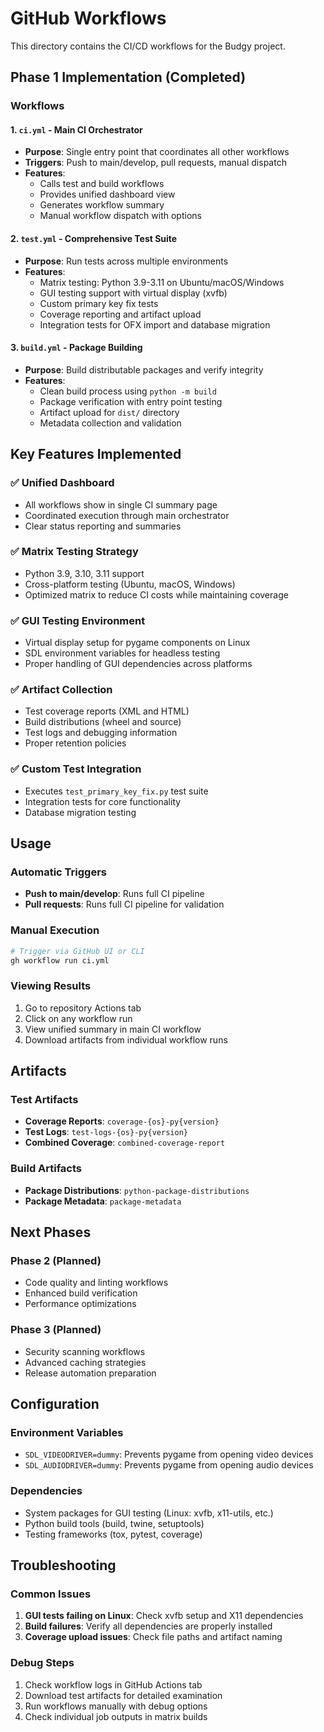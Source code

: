 # GitHub Workflows

This directory contains the CI/CD workflows for the Budgy project.

## Phase 1 Implementation (Completed)

### Workflows

#### 1. `ci.yml` - Main CI Orchestrator
- **Purpose**: Single entry point that coordinates all other workflows
- **Triggers**: Push to main/develop, pull requests, manual dispatch
- **Features**:
  - Calls test and build workflows
  - Provides unified dashboard view
  - Generates workflow summary
  - Manual workflow dispatch with options

#### 2. `test.yml` - Comprehensive Test Suite
- **Purpose**: Run tests across multiple environments
- **Features**:
  - Matrix testing: Python 3.9-3.11 on Ubuntu/macOS/Windows
  - GUI testing support with virtual display (xvfb)
  - Custom primary key fix tests
  - Coverage reporting and artifact upload
  - Integration tests for OFX import and database migration

#### 3. `build.yml` - Package Building
- **Purpose**: Build distributable packages and verify integrity
- **Features**:
  - Clean build process using `python -m build`
  - Package verification with entry point testing
  - Artifact upload for `dist/` directory
  - Metadata collection and validation

## Key Features Implemented

### ✅ Unified Dashboard
- All workflows show in single CI summary page
- Coordinated execution through main orchestrator
- Clear status reporting and summaries

### ✅ Matrix Testing Strategy
- Python 3.9, 3.10, 3.11 support
- Cross-platform testing (Ubuntu, macOS, Windows)
- Optimized matrix to reduce CI costs while maintaining coverage

### ✅ GUI Testing Environment
- Virtual display setup for pygame components on Linux
- SDL environment variables for headless testing
- Proper handling of GUI dependencies across platforms

### ✅ Artifact Collection
- Test coverage reports (XML and HTML)
- Build distributions (wheel and source)
- Test logs and debugging information
- Proper retention policies

### ✅ Custom Test Integration
- Executes `test_primary_key_fix.py` test suite
- Integration tests for core functionality
- Database migration testing

## Usage

### Automatic Triggers
- **Push to main/develop**: Runs full CI pipeline
- **Pull requests**: Runs full CI pipeline for validation

### Manual Execution
```bash
# Trigger via GitHub UI or CLI
gh workflow run ci.yml
```

### Viewing Results
1. Go to repository Actions tab
2. Click on any workflow run
3. View unified summary in main CI workflow
4. Download artifacts from individual workflow runs

## Artifacts

### Test Artifacts
- **Coverage Reports**: `coverage-{os}-py{version}`
- **Test Logs**: `test-logs-{os}-py{version}`
- **Combined Coverage**: `combined-coverage-report`

### Build Artifacts
- **Package Distributions**: `python-package-distributions`
- **Package Metadata**: `package-metadata`

## Next Phases

### Phase 2 (Planned)
- Code quality and linting workflows
- Enhanced build verification
- Performance optimizations

### Phase 3 (Planned)
- Security scanning workflows
- Advanced caching strategies
- Release automation preparation

## Configuration

### Environment Variables
- `SDL_VIDEODRIVER=dummy`: Prevents pygame from opening video devices
- `SDL_AUDIODRIVER=dummy`: Prevents pygame from opening audio devices

### Dependencies
- System packages for GUI testing (Linux: xvfb, x11-utils, etc.)
- Python build tools (build, twine, setuptools)
- Testing frameworks (tox, pytest, coverage)

## Troubleshooting

### Common Issues
1. **GUI tests failing on Linux**: Check xvfb setup and X11 dependencies
2. **Build failures**: Verify all dependencies are properly installed
3. **Coverage upload issues**: Check file paths and artifact naming

### Debug Steps
1. Check workflow logs in GitHub Actions tab
2. Download test artifacts for detailed examination
3. Run workflows manually with debug options
4. Check individual job outputs in matrix builds